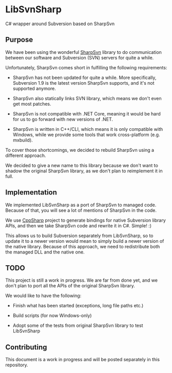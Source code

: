 # LibSvnSharp

C# wrapper around Subversion based on SharpSvn

## Purpose

We have been using the wonderful [SharpSvn](https://sharpsvn.open.collab.net/) library to do communication between our software and Subversion (SVN) servers for quite a while.

Unfortunately, SharpSvn comes short in fulfilling the following requirements:

* SharpSvn has not been updated for quite a while. More specifically, Subversion 1.9 is the latest version SharpSvn supports, and it's not supported anymore.

* SharpSvn also statically links SVN library, which means we don't even get most patches.

* SharpSvn is not compatible with .NET Core, meaning it would be hard for us to go forward with new versions of .NET.

* SharpSvn is written in C++/CLI, which means it is only compatible with Windows, while we provide some tools that work cross-platform (e.g. mxbuild).

To cover those shortcomings, we decided to rebuild SharpSvn using a different approach.

We decided to give a new name to this library because we don't want to shadow the original SharpSvn library, as we don't plan to reimplement it in full.

## Implementation

We implemented LibSvnSharp as a port of SharpSvn to managed code. Because of that, you will see a lot of mentions of SharpSvn in the code.

We use [CppSharp](https://github.com/mono/CppSharp) project to generate bindings for native Subversion library APIs, and then we take SharpSvn code and rewrite it in C#. Simple! :)

This allows us to build Subversion separately from LibSvnSharp, so to update it to a newer version would mean to simply build a newer version of the native library. Because of this approach, we need to redistribute both the managed DLL and the native one.

## TODO

This project is still a work in progress. We are far from done yet, and we don't plan to port all the APIs of the original SharpSvn library.

We would like to have the following:

* Finish what has been started (exceptions, long file paths etc.)

* Build scripts (for now Windows-only)

* Adopt some of the tests from original SharpSvn library to test LibSvnSharp

## Contributing

This document is a work in progress and will be posted separately in this repository.
